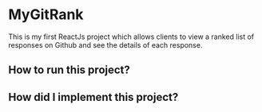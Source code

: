 # MyGitRank
This is my first ReactJs project which allows clients to view a ranked list of responses on Github and see the details of each response.
## How to run this project?
## How did I implement this project?